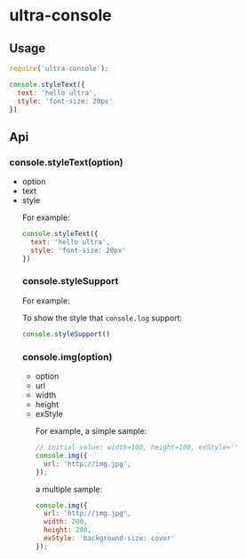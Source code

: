 # ultra-console

## Usage
```javascript
require('ultra-console');

console.styleText({
  text: 'hello ultra',
  style: 'font-size: 20px'
})

```

## Api

### console.styleText(option)

* option <object>
 * text <string>
 * style <string>

For example:

```javascript
console.styleText({
  text: 'hello ultra',
  style: 'font-size: 20px'
})
```


### console.styleSupport

For example:

To show the style that `console.log` support:

```javascript
console.styleSupport()
```


### console.img(option)

* option <object>
 * url <string>
 * width <number>
 * height <number>
 * exStyle <string>

For example, a simple sample:

```javascript
// initial value: width=100, height=100, exStyle=''
console.img({
  url: 'http://img.jpg',
});
```

a multiple sample:

```javascript
console.img({
  url: 'http://img.jpg',
  width: 200,
  height: 200,
  exStyle: 'background-size: cover'
});
```